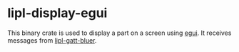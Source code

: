 # lipl-display-egui

This binary crate is used to display a part on a screen using [egui](https://crates.io/crates/egui).
It receives messages from [lipl-gatt-bluer](https://crates.io/crates/lipl-gatt-bluer).